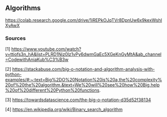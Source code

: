 ## Algorithms

https://colab.research.google.com/drive/1iREPkOJqTVr8DpnUw6x9kexWshIXyAwX


### Sources
[1] https://www.youtube.com/watch?v=ttiofs3n_hA&list=PLRD1Niz0lz1vPy6dwmGaEc5XGeKnGyMtA&ab_channel=CodewithAniaKub%C3%B3w

[2] https://stackabuse.com/big-o-notation-and-algorithm-analysis-with-python-examples/#:~:text=Big%2DO%20Notation%20is%20a,the%20complexity%20of%20the%20algorithm.&text=We%20will%20see%20how%20Big,help%20of%20different%20Python%20functions.

[3] https://towardsdatascience.com/the-big-o-notation-d35d52f38134

[4] https://en.wikipedia.org/wiki/Binary_search_algorithm